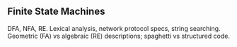 ## Finite State Machines

DFA, NFA, RE. Lexical analysis, network protocol specs, string searching. Geometric (FA) vs algebraic (RE) descriptions; spaghetti vs structured code.